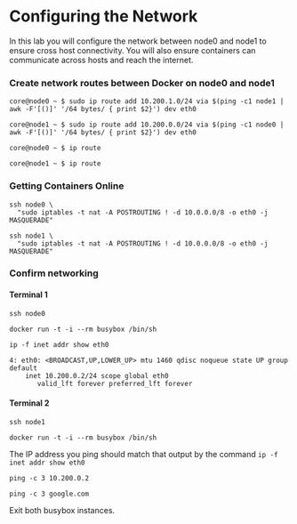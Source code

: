 # Configuring the Network

In this lab you will configure the network between node0 and node1 to ensure cross host connectivity. You will also ensure containers can communicate across hosts and reach the internet.

### Create network routes between Docker on node0 and node1

```
core@node0 ~ $ sudo ip route add 10.200.1.0/24 via $(ping -c1 node1 | awk -F'[()]' '/64 bytes/ { print $2}') dev eth0
```
```
core@node1 ~ $ sudo ip route add 10.200.0.0/24 via $(ping -c1 node0 | awk -F'[()]' '/64 bytes/ { print $2}') dev eth0
```

```
core@node0 ~ $ ip route
```
```
core@node1 ~ $ ip route
```

### Getting Containers Online

```
ssh node0 \
  "sudo iptables -t nat -A POSTROUTING ! -d 10.0.0.0/8 -o eth0 -j MASQUERADE"
```

```
ssh node1 \
  "sudo iptables -t nat -A POSTROUTING ! -d 10.0.0.0/8 -o eth0 -j MASQUERADE"
```

### Confirm networking

#### Terminal 1

```
ssh node0
```
```
docker run -t -i --rm busybox /bin/sh
```

```
ip -f inet addr show eth0
```

```
4: eth0: <BROADCAST,UP,LOWER_UP> mtu 1460 qdisc noqueue state UP group default 
    inet 10.200.0.2/24 scope global eth0
       valid_lft forever preferred_lft forever
```

#### Terminal 2

```
ssh node1
```

```
docker run -t -i --rm busybox /bin/sh
```

The IP address you ping should match that output by the command `ip -f inet addr show eth0`

```
ping -c 3 10.200.0.2
```

```
ping -c 3 google.com
```

Exit both busybox instances.
